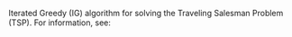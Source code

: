Iterated Greedy (IG) algorithm for solving the Traveling Salesman Problem (TSP). 
For information, see: 
